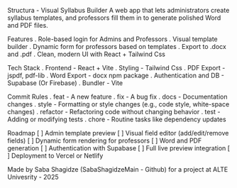 Structura - Visual Syllabus Builder 
 A web app that lets administrators create syllabus templates, and professors fill them in to generate polished Word and PDF files.

Features
 . Role-based login for Admins and Professors
 . Visual template builder
 . Dynamic form for professors based on templates
 . Export to .docx and .pdf
 . Clean, modern UI with React + Tailwind Css

Tech Stack
 . Frontend - React + Vite
 . Styling - Tailwind Css
 . PDF Export - jspdf, pdf-lib
 . Word Export - docx npm package
 . Authentication and DB - Supabase (Or Firebase)
 . Bundler - Vite

Commit Rules
 . feat - A new feature
 . fix - A bug fix
 . docs - Documentation changes
 . style - Formatting or style changes (e.g., code style, white-space changes)
 . refactor - Refactoring code without changing behavior
 . test - Adding or modifying tests
 . chore - Routine tasks like dependency updates

Roadmap
 [ ] Admin template preview
 [ ] Visual field editor (add/edit/remove fields)
 [ ] Dynamic form rendering for professors
 [ ] Word and PDF generation
 [ ] Authentication with Supabase
 [ ] Full live preview integration
 [ ] Deployment to Vercel or Netlify

Made by Saba Shagidze (SabaShagidzeMain - Github) for a project at ALTE Univesrity - 2025